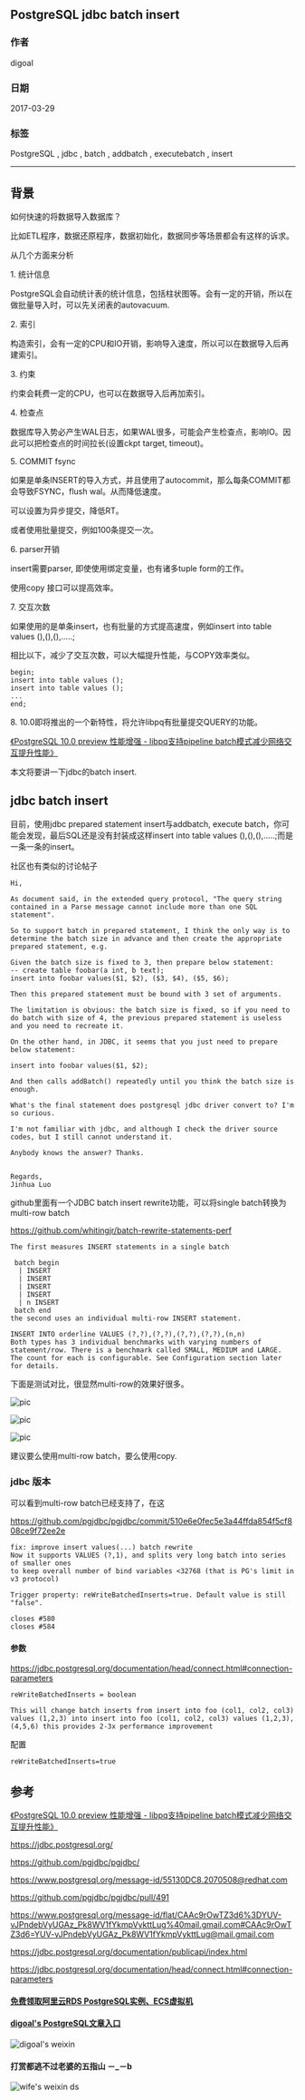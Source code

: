 ## PostgreSQL jdbc batch insert  
                                                                          
### 作者                                                                                                                       
digoal                                                                     
                                                                            
### 日期                                                                       
2017-03-29                                                                      
                                                                        
### 标签                                                                     
PostgreSQL , jdbc , batch , addbatch , executebatch , insert    
                                                                          
----                                                                    
                                                                             
## 背景     
如何快速的将数据导入数据库？  
  
比如ETL程序，数据还原程序，数据初始化，数据同步等场景都会有这样的诉求。  
  
从几个方面来分析  
  
1\. 统计信息  
  
PostgreSQL会自动统计表的统计信息，包括柱状图等。会有一定的开销，所以在做批量导入时，可以先关闭表的autovacuum.  
  
2\. 索引  
  
构造索引，会有一定的CPU和IO开销，影响导入速度，所以可以在数据导入后再建索引。  
  
3\. 约束  
  
约束会耗费一定的CPU，也可以在数据导入后再加索引。  
  
4\. 检查点  
  
数据库导入势必产生WAL日志，如果WAL很多，可能会产生检查点，影响IO。因此可以把检查点的时间拉长(设置ckpt target, timeout)。  
  
5\. COMMIT fsync  
  
如果是单条INSERT的导入方式，并且使用了autocommit，那么每条COMMIT都会导致FSYNC，flush wal。从而降低速度。  
  
可以设置为异步提交，降低RT。  
  
或者使用批量提交，例如100条提交一次。  
  
6\. parser开销  
  
insert需要parser, 即使使用绑定变量，也有诸多tuple form的工作。  
  
使用copy 接口可以提高效率。  
  
7\. 交互次数  
  
如果使用的是单条insert，也有批量的方式提高速度，例如insert into table values (),(),(),.....;  
  
相比以下，减少了交互次数，可以大幅提升性能，与COPY效率类似。  
  
```  
begin;  
insert into table values ();  
insert into table values ();  
...  
end;  
```  
  
8\. 10.0即将推出的一个新特性，将允许libpq有批量提交QUERY的功能。  
  
[《PostgreSQL 10.0 preview 性能增强 - libpq支持pipeline batch模式减少网络交互提升性能》](../201703/20170312_15.md)  
  
本文将要讲一下jdbc的batch insert.  
  
## jdbc batch insert  
目前，使用jdbc prepared statement insert与addbatch, execute batch，你可能会发现，最后SQL还是没有封装成这样insert into table values (),(),(),.....;而是一条一条的insert。  
    
社区也有类似的讨论帖子  
  
```  
Hi,  
  
As document said, in the extended query protocol, "The query string  
contained in a Parse message cannot include more than one SQL  
statement".  
  
So to support batch in prepared statement, I think the only way is to  
determine the batch size in advance and then create the appropriate  
prepared statement, e.g.  
  
Given the batch size is fixed to 3, then prepare below statement:  
-- create table foobar(a int, b text);  
insert into foobar values($1, $2), ($3, $4), ($5, $6);  
  
Then this prepared statement must be bound with 3 set of arguments.  
  
The limitation is obvious: the batch size is fixed, so if you need to  
do batch with size of 4, the previous prepared statement is useless  
and you need to recreate it.  
  
On the other hand, in JDBC, it seems that you just need to prepare  
below statement:  
  
insert into foobar values($1, $2);  
  
And then calls addBatch() repeatedly until you think the batch size is enough.  
  
What's the final statement does postgresql jdbc driver convert to? I'm  
so curious.  
  
I'm not familiar with jdbc, and although I check the driver source  
codes, but I still cannot understand it.  
  
Anybody knows the answer? Thanks.  
  
  
Regards,  
Jinhua Luo  
```  
  
github里面有一个JDBC batch insert rewrite功能，可以将single batch转换为multi-row batch  
  
https://github.com/whitingjr/batch-rewrite-statements-perf  
  
```  
The first measures INSERT statements in a single batch  
  
 batch begin  
  | INSERT  
  | INSERT  
  | INSERT  
  | INSERT  
  | n INSERT  
 batch end  
the second uses an individual multi-row INSERT statement.  
  
INSERT INTO orderline VALUES (?,?),(?,?),(?,?),(?,?),(n,n)  
Both types has 3 individual benchmarks with varying numbers of statement/row. There is a benchmark called SMALL, MEDIUM and LARGE. The count for each is configurable. See Configuration section later for details.  
```  
  
下面是测试对比，很显然multi-row的效果好很多。  
  
![pic](20170329_03_pic_001.jpg)  
  
![pic](20170329_03_pic_002.jpg)  
  
![pic](20170329_03_pic_003.jpg)  
  
建议要么使用multi-row batch，要么使用copy.  
  
### jdbc 版本
可以看到multi-row batch已经支持了，在这  
  
https://github.com/pgjdbc/pgjdbc/commit/510e6e0fec5e3a44ffda854f5cf808ce9f72ee2e  
  
```
fix: improve insert values(...) batch rewrite
Now it supports VALUES (?,1), and splits very long batch into series of smaller ones
to keep overall number of bind variables <32768 (that is PG's limit in v3 protocol)

Trigger property: reWriteBatchedInserts=true. Default value is still "false".

closes #580
closes #584
```
  
#### 参数
  
https://jdbc.postgresql.org/documentation/head/connect.html#connection-parameters  
  
```
reWriteBatchedInserts = boolean

This will change batch inserts from insert into foo (col1, col2, col3) values (1,2,3) into insert into foo (col1, col2, col3) values (1,2,3), (4,5,6) this provides 2-3x performance improvement
```
  
配置  
  
```
reWriteBatchedInserts=true
```
  
## 参考       
[《PostgreSQL 10.0 preview 性能增强 - libpq支持pipeline batch模式减少网络交互提升性能》](../201703/20170312_15.md)  
  
https://jdbc.postgresql.org/  
  
https://github.com/pgjdbc/pgjdbc/  
  
https://www.postgresql.org/message-id/55130DC8.2070508@redhat.com  
  
https://github.com/pgjdbc/pgjdbc/pull/491  
  
https://www.postgresql.org/message-id/flat/CAAc9rOwTZ3d6%3DYUV-vJPndebVyUGAz_Pk8WV1fYkmpVykttLug%40mail.gmail.com#CAAc9rOwTZ3d6=YUV-vJPndebVyUGAz_Pk8WV1fYkmpVykttLug@mail.gmail.com  
  
https://jdbc.postgresql.org/documentation/publicapi/index.html  
  
https://jdbc.postgresql.org/documentation/head/connect.html#connection-parameters  

  
  
  
  
  
  
  
  
  
  
  
  
  
#### [免费领取阿里云RDS PostgreSQL实例、ECS虚拟机](https://free.aliyun.com/ "57258f76c37864c6e6d23383d05714ea")
  
  
#### [digoal's PostgreSQL文章入口](https://github.com/digoal/blog/blob/master/README.md "22709685feb7cab07d30f30387f0a9ae")
  
  
![digoal's weixin](../pic/digoal_weixin.jpg "f7ad92eeba24523fd47a6e1a0e691b59")
  
  
  
  
  
  
#### 打赏都逃不过老婆的五指山 －_－b  
![wife's weixin ds](../pic/wife_weixin_ds.jpg "acd5cce1a143ef1d6931b1956457bc9f")
  
